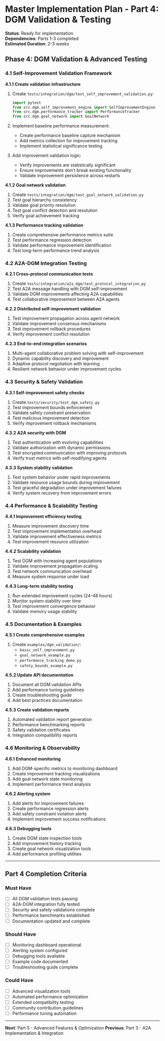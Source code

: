 # Master Implementation Plan - Part 4: DGM Validation & Testing

**Status**: Ready for implementation  
**Dependencies**: Parts 1-3 completed  
**Estimated Duration**: 2-3 weeks

## Phase 4: DGM Validation & Advanced Testing

### 4.1 Self-Improvement Validation Framework

**4.1.1 Create validation infrastructure**
1. Create `tests/integration/dgm/test_self_improvement_validation.py`:
   ```python
   import pytest
   from src.dgm.self_improvement_engine import SelfImprovementEngine
   from src.dgm.performance_tracker import PerformanceTracker
   from src.dgm.goal_network import GoalNetwork
   ```

2. Implement baseline performance measurement:
   - Create performance baseline capture mechanism
   - Add metrics collection for improvement tracking
   - Implement statistical significance testing

3. Add improvement validation logic:
   - Verify improvements are statistically significant
   - Ensure improvements don't break existing functionality
   - Validate improvement persistence across restarts

**4.1.2 Goal network validation**
1. Create `tests/integration/dgm/test_goal_network_validation.py`
2. Test goal hierarchy consistency
3. Validate goal priority resolution
4. Test goal conflict detection and resolution
5. Verify goal achievement tracking

**4.1.3 Performance tracking validation**
1. Create comprehensive performance metrics suite
2. Test performance regression detection
3. Validate performance improvement identification
4. Test long-term performance trend analysis

### 4.2 A2A-DGM Integration Testing

**4.2.1 Cross-protocol communication tests**
1. Create `tests/integration/a2a_dgm/test_protocol_integration.py`
2. Test A2A message handling with DGM self-improvement
3. Validate DGM improvements affecting A2A capabilities
4. Test collaborative improvement between A2A agents

**4.2.2 Distributed self-improvement validation**
1. Test improvement propagation across agent network
2. Validate improvement consensus mechanisms
3. Test improvement rollback procedures
4. Verify improvement conflict resolution

**4.2.3 End-to-end integration scenarios**
1. Multi-agent collaborative problem solving with self-improvement
2. Dynamic capability discovery and improvement
3. Adaptive protocol negotiation with learning
4. Resilient network behavior under improvement cycles

### 4.3 Security & Safety Validation

**4.3.1 Self-improvement safety checks**
1. Create `tests/security/test_dgm_safety.py`
2. Test improvement bounds enforcement
3. Validate safety constraint preservation
4. Test malicious improvement detection
5. Verify improvement rollback mechanisms

**4.3.2 A2A security with DGM**
1. Test authentication with evolving capabilities
2. Validate authorization with dynamic permissions
3. Test encrypted communication with improving protocols
4. Verify trust metrics with self-modifying agents

**4.3.3 System stability validation**
1. Test system behavior under rapid improvements
2. Validate resource usage bounds during improvement
3. Test graceful degradation under improvement failures
4. Verify system recovery from improvement errors

### 4.4 Performance & Scalability Testing

**4.4.1 Improvement efficiency testing**
1. Measure improvement discovery time
2. Test improvement implementation overhead
3. Validate improvement effectiveness metrics
4. Test improvement resource utilization

**4.4.2 Scalability validation**
1. Test DGM with increasing agent populations
2. Validate improvement propagation scaling
3. Test network communication overhead
4. Measure system response under load

**4.4.3 Long-term stability testing**
1. Run extended improvement cycles (24-48 hours)
2. Monitor system stability over time
3. Test improvement convergence behavior
4. Validate memory usage stability

### 4.5 Documentation & Examples

**4.5.1 Create comprehensive examples**
1. Create `examples/dgm_validation/`:
   - `basic_self_improvement.py`
   - `goal_network_example.py`
   - `performance_tracking_demo.py`
   - `safety_bounds_example.py`

**4.5.2 Update API documentation**
1. Document all DGM validation APIs
2. Add performance tuning guidelines
3. Create troubleshooting guide
4. Add best practices documentation

**4.5.3 Create validation reports**
1. Automated validation report generation
2. Performance benchmarking reports
3. Safety validation certificates
4. Integration compatibility reports

### 4.6 Monitoring & Observability

**4.6.1 Enhanced monitoring**
1. Add DGM-specific metrics to monitoring dashboard
2. Create improvement tracking visualizations
3. Add goal network state monitoring
4. Implement performance trend analysis

**4.6.2 Alerting system**
1. Add alerts for improvement failures
2. Create performance regression alerts
3. Add safety constraint violation alerts
4. Implement improvement success notifications

**4.6.3 Debugging tools**
1. Create DGM state inspection tools
2. Add improvement history tracking
3. Create goal network visualization tools
4. Add performance profiling utilities

---

## Part 4 Completion Criteria

### Must Have
- [ ] All DGM validation tests passing
- [ ] A2A-DGM integration fully tested
- [ ] Security and safety validations complete
- [ ] Performance benchmarks established
- [ ] Documentation updated and complete

### Should Have
- [ ] Monitoring dashboard operational
- [ ] Alerting system configured
- [ ] Debugging tools available
- [ ] Example code documented
- [ ] Troubleshooting guide complete

### Could Have
- [ ] Advanced visualization tools
- [ ] Automated performance optimization
- [ ] Extended compatibility testing
- [ ] Community contribution guidelines
- [ ] Performance tuning automation

---

**Next**: Part 5 - Advanced Features & Optimization
**Previous**: Part 3 - A2A Implementation & Integration
